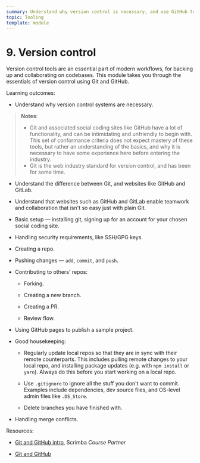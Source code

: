 ```yaml
---
summary: Understand why version control is necessary, and use GitHub to store code and collaborate with others.
topic: Tooling
template: module
---
```


# 9. Version control

Version control tools are an essential part of modern workflows, for backing up and collaborating on codebases. This module takes you through the essentials of version control using Git and GitHub.

Learning outcomes:

- Understand why version control systems are necessary.

> **Notes**:
>
> - Git and associated social coding sites like GitHub have a lot of functionality, and can be intimidating and unfriendly to begin with. This set of conformance criteria does not expect mastery of these tools, but rather an understanding of the basics, and why it is necessary to have some experience here before entering the industry.
> - Git is the web industry standard for version control, and has been for some time.

- Understand the difference between Git, and websites like GitHub and GitLab.

- Understand that websites such as GitHub and GitLab enable teamwork and collaboration that isn't so easy just with plain Git.

- Basic setup — installing git, signing up for an account for your chosen social coding site.

- Handling security requirements, like SSH/GPG keys.

- Creating a repo.

- Pushing changes — `add`, `commit`, and `push`.

- Contributing to others' repos:

  - Forking.

  - Creating a new branch.

  - Creating a PR.

  - Review flow.

- Using GitHub pages to publish a sample project.

- Good housekeeping:

  - Regularly update local repos so that they are in sync with their remote counterparts. This includes pulling remote changes to your local repo, and installing package updates (e.g. with `npm install` or `yarn`). Always do this before you start working on a local repo.

  - Use `.gitignore` to ignore all the stuff you don't want to commit. Examples include dependencies, dev source files, and OS-level admin files like `.DS_Store`.

  - Delete branches you have finished with.

- Handling merge conflicts.

Resources:

- [Git and GitHub intro](https://v2.scrimba.com/the-frontend-developer-career-path-c0j/~02g?via=mdn), Scrimba _Course Partner_

- [Git and GitHub](https://developer.mozilla.org/docs/Learn/Tools_and_testing/GitHub)
